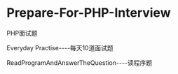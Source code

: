 # Prepare-For-PHP-Interview
PHP面试题

Everyday Practise----每天10道面试题

ReadProgramAndAnswerTheQuestion----读程序题
